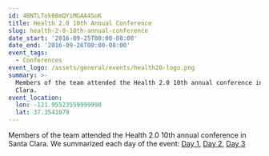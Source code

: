 ```yaml
---
id: 4BNTLTok08mQYiMGAA4SoK
title: Health 2.0 10th Annual Conference
slug: health-2-0-10th-annual-conference
date_start: '2016-09-25T00:00-08:00'
date_end: '2016-09-26T00:00-08:00'
event_tags:
  - Conferences
event_logo: /assets/general/events/health20-logo.png
summary: >-
  Members of the team attended the Health 2.0 10th annual conference in Santa
  Clara. 
event_location:
  lon: -121.95523559999998
  lat: 37.3541079
---
```

Members of the team attended the Health 2.0 10th annual conference in Santa Clara. We summarized each day of the event: [Day 1](/blog/health-2.0-recap-day-1), [Day 2](/blog/health-2.0-recap-day-2), [Day 3](/blog/health-2.0-recap-day-3)
  